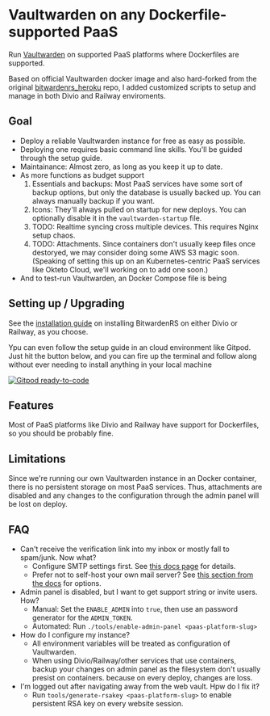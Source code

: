 # Vaultwarden on any Dockerfile-supported PaaS

Run [Vaultwarden](https://github.com/dani-garcia/vaultwarden) on supported PaaS platforms where Dockerfiles are supported.

Based on official Vaultwarden docker image and also hard-forked
from the original [bitwardenrs_heroku](https://github.com/std2main/bitwardenrs_heroku)
repo, I added customized scripts to setup and manage in both Divio and Railway enviroments.

## Goal

* Deploy a reliable Vaultwarden instance for free as easy as possible.
* Deploying one requires basic command line skills. You'll be guided through the setup guide.
* Maintainance: Almost zero, as long as you keep it up to date.
* As more functions as budget support
  1. Essentials and backups: Most PaaS services have some sort of backup options, but only the database is usually backed up. You can always manually backup if you want.
  2. Icons: They'll always pulled on startup for new deploys. You can optionally disable it in the `vaultwarden-startup` file.
  3. TODO: Realtime syncing cross multiple devices. This requires Nginx setup chaos.
  4. TODO: Attachments. Since containers don't usually keep files once destoryed, we may consider doing some AWS S3 magic soon. (Speaking of setting this up on an Kubernetes-centric PaaS services like Okteto Cloud, we'll working on to add one soon.)
* And to test-run Vaultwarden, an Docker Compose file is being 

## Setting up / Upgrading

See the [installation guide][install-guide] on installing BitwardenRS on either Divio or Railway, as you choose.

[install-guide]: SETUP.md

Ypu can even follow the setup guide in an cloud environment like Gitpod. Just hit the button below, and you can fire up the terminal and follow along without ever needing to install anything in your local machine

[![Gitpod ready-to-code](https://img.shields.io/badge/Gitpod-ready--to--code-blue?logo=gitpod)](https://gitpod.io/#https://github.com/AndreiJirohHaliliDev2006/bitwardenrs-on-divio)

## Features

Most of PaaS platforms like Divio and Railway have support for Dockerfiles, so you should be probably fine.

## Limitations

Since we're running our own Vaultwarden instance in an Docker container, there is no persistent storage on most PaaS services. Thus, attachments are disabled and any changes to the configuration through the admin panel will be lost on deploy.

## FAQ

* Can't receive the verification link into my inbox or mostly
fall to spam/junk. Now what?
  * Configure SMTP settings first. See [this docs page](https://github.com/dani-garcia/vaultwarden/wiki/SMTP-configuration) for details.
  * Prefer not to self-host your own mail server? See [this section from the docs](https://github.com/dani-garcia/vaultwarden/wiki/SMTP-configuration#smtp-servers) for options.
* Admin panel is disabled, but I want to get support string or invite users. How?
  * Manual: Set the `ENABLE_ADMIN` into `true`, then use an password generator for the `ADMIN_TOKEN`.
  * Automated: Run `./tools/enable-admin-panel <paas-platform-slug>`
* How do I configure my instance?
  * All environment variables will be treated as configuration of Vaultwarden.
  * When using Divio/Railway/other services that use containers, backup your changes on admin panel as the filesystem don't usually presist on containers.
  because on every deploy, changes are loss.
* I'm logged out after navigating away from the web vault. Hpw do I fix it?
  * Run `tools/generate-rsakey <paas-platform-slug>` to enable persistent RSA key on every website session.
